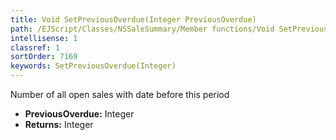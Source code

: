 ```yaml
---
title: Void SetPreviousOverdue(Integer PreviousOverdue)
path: /EJScript/Classes/NSSaleSummary/Member functions/Void SetPreviousOverdue(Integer p_0)
intellisense: 1
classref: 1
sortOrder: 7169
keywords: SetPreviousOverdue(Integer)
---
```



Number of all open sales with date before this period



* **PreviousOverdue:** Integer
* **Returns:** Integer


